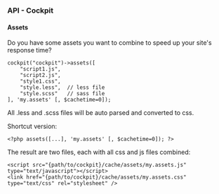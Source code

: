 ### API - Cockpit

#### Assets

Do you have some assets you want to combine to speed up your site's response time?<br>


    cockpit("cockpit")->assets([
        "script1.js",
        "script2.js",
        "style1.css",
        "style.less",  // less file
        "style.scss"   // sass file
    ], 'my.assets' [, $cachetime=0]);

<div class="uk-alert">
    All .less and .scss files will be auto parsed and converted to css.
</div>

Shortcut version:

    <?php assets([...], 'my.assets' [, $cachetime=0]); ?>


The result are two files, each with all css and js files combined:

```
<script src="{path/to/cockpit}/cache/assets/my.assets.js" type="text/javascript"></script>
<link href="{path/to/cockpit}/cache/assets/my.assets.css" type="text/css" rel="stylesheet" />
```